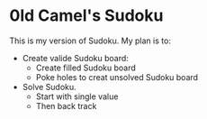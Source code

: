 # 0ld Camel's Sudoku

This is my version of Sudoku. My plan is to:
- Create valide Sudoku board:
  - Create filled Sudoku board
  - Poke holes to creat unsolved Sudoku board
- Solve Sudoku.
  - Start with single value
  - Then back track
